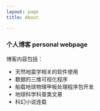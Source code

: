 ```yaml
---
layout: page 
title: About

---
```


### 个人博客 personal webpage

博客内容包括：
* 天然地震学相关的软件使用
* 数据的三维可视化程序
* 船载地球物理甲板处理程序包开发
* 地球科学科普类文章
* 科幻小说连载
